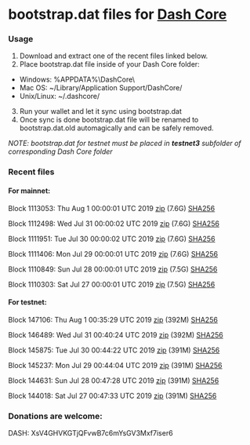# bootstrap.dat files for [Dash Core](https://www.dash.org)

### Usage

1. Download and extract one of the recent files linked below.
2. Place bootstrap.dat file inside of your Dash Core folder:
 - Windows: %APPDATA%\DashCore\
 - Mac OS: ~/Library/Application Support/DashCore/
 - Unix/Linux: ~/.dashcore/
3. Run your wallet and let it sync using bootstrap.dat
4. Once sync is done bootstrap.dat file will be renamed to bootstrap.dat.old automagically and can be safely removed.

_NOTE: bootstrap.dat for testnet must be placed in **testnet3** subfolder of corresponding Dash Core folder_

### Recent files

#### For mainnet:

Block 1113053: Thu Aug  1 00:00:01 UTC 2019 [zip](https://dash-bootstrap.ams3.digitaloceanspaces.com/mainnet/2019-08-01/bootstrap.dat.zip) (7.6G) [SHA256](https://dash-bootstrap.ams3.digitaloceanspaces.com/mainnet/2019-08-01/sha256.txt)

Block 1112498: Wed Jul 31 00:00:02 UTC 2019 [zip](https://dash-bootstrap.ams3.digitaloceanspaces.com/mainnet/2019-07-31/bootstrap.dat.zip) (7.6G) [SHA256](https://dash-bootstrap.ams3.digitaloceanspaces.com/mainnet/2019-07-31/sha256.txt)

Block 1111951: Tue Jul 30 00:00:02 UTC 2019 [zip](https://dash-bootstrap.ams3.digitaloceanspaces.com/mainnet/2019-07-30/bootstrap.dat.zip) (7.6G) [SHA256](https://dash-bootstrap.ams3.digitaloceanspaces.com/mainnet/2019-07-30/sha256.txt)

Block 1111406: Mon Jul 29 00:00:01 UTC 2019 [zip](https://dash-bootstrap.ams3.digitaloceanspaces.com/mainnet/2019-07-29/bootstrap.dat.zip) (7.6G) [SHA256](https://dash-bootstrap.ams3.digitaloceanspaces.com/mainnet/2019-07-29/sha256.txt)

Block 1110849: Sun Jul 28 00:00:01 UTC 2019 [zip](https://dash-bootstrap.ams3.digitaloceanspaces.com/mainnet/2019-07-28/bootstrap.dat.zip) (7.5G) [SHA256](https://dash-bootstrap.ams3.digitaloceanspaces.com/mainnet/2019-07-28/sha256.txt)

Block 1110303: Sat Jul 27 00:00:01 UTC 2019 [zip](https://dash-bootstrap.ams3.digitaloceanspaces.com/mainnet/2019-07-27/bootstrap.dat.zip) (7.5G) [SHA256](https://dash-bootstrap.ams3.digitaloceanspaces.com/mainnet/2019-07-27/sha256.txt)


#### For testnet:

Block 147106: Thu Aug  1 00:35:29 UTC 2019 [zip](https://dash-bootstrap.ams3.digitaloceanspaces.com/testnet/2019-08-01/bootstrap.dat.zip) (392M) [SHA256](https://dash-bootstrap.ams3.digitaloceanspaces.com/testnet/2019-08-01/sha256.txt)

Block 146489: Wed Jul 31 00:40:24 UTC 2019 [zip](https://dash-bootstrap.ams3.digitaloceanspaces.com/testnet/2019-07-31/bootstrap.dat.zip) (392M) [SHA256](https://dash-bootstrap.ams3.digitaloceanspaces.com/testnet/2019-07-31/sha256.txt)

Block 145875: Tue Jul 30 00:44:22 UTC 2019 [zip](https://dash-bootstrap.ams3.digitaloceanspaces.com/testnet/2019-07-30/bootstrap.dat.zip) (391M) [SHA256](https://dash-bootstrap.ams3.digitaloceanspaces.com/testnet/2019-07-30/sha256.txt)

Block 145237: Mon Jul 29 00:44:04 UTC 2019 [zip](https://dash-bootstrap.ams3.digitaloceanspaces.com/testnet/2019-07-29/bootstrap.dat.zip) (391M) [SHA256](https://dash-bootstrap.ams3.digitaloceanspaces.com/testnet/2019-07-29/sha256.txt)

Block 144631: Sun Jul 28 00:47:28 UTC 2019 [zip](https://dash-bootstrap.ams3.digitaloceanspaces.com/testnet/2019-07-28/bootstrap.dat.zip) (391M) [SHA256](https://dash-bootstrap.ams3.digitaloceanspaces.com/testnet/2019-07-28/sha256.txt)

Block 144018: Sat Jul 27 00:47:33 UTC 2019 [zip](https://dash-bootstrap.ams3.digitaloceanspaces.com/testnet/2019-07-27/bootstrap.dat.zip) (391M) [SHA256](https://dash-bootstrap.ams3.digitaloceanspaces.com/testnet/2019-07-27/sha256.txt)


### Donations are welcome:

DASH: XsV4GHVKGTjQFvwB7c6mYsGV3Mxf7iser6
